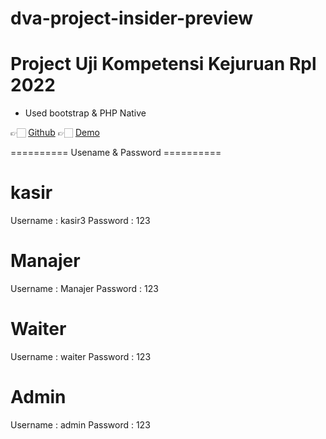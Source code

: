 # dva-project-insider-preview
# Project Uji Kompetensi Kejuruan Rpl 2022

- Used bootstrap & PHP Native


👉🏻 [Github](https://github.com/dva-project-insider-preview/)
👉🏻 [Demo](http://ujikom.ezyro.com/)

========== Usename & Password ==========
# kasir
Username : kasir3
Password : 123

# Manajer
Username : Manajer
Password : 123

# Waiter
Username : waiter
Password : 123

# Admin
Username : admin
Password : 123
